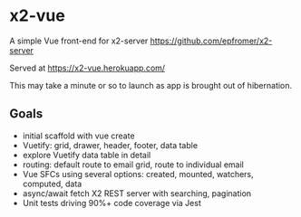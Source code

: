 # x2-vue

A simple Vue front-end for x2-server <https://github.com/epfromer/x2-server>

Served at <https://x2-vue.herokuapp.com/>  

This may take a minute or so to launch as app is brought out of hibernation.

## Goals

- initial scaffold with vue create
- Vuetify: grid, drawer, header, footer, data table
- explore Vuetify data table in detail
- routing: default route to email grid, route to individual email
- Vue SFCs using several options: created, mounted, watchers, computed, data
- async/await fetch X2 REST server with searching, pagination
- Unit tests driving 90%+ code coverage via Jest
